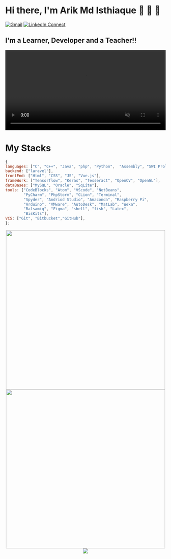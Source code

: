 # Hi there, I'm Arik Md Isthiaque 👋 👋 👋
[![Gmail](https://img.shields.io/badge/%20-Send%20Mail-black?color=14171A&labelColor=ef5350&logo=gmail&logoColor=ffffff)](mailto:arikbncc@gmail.com?subject=From%20GitHub&body=Hi,%20there.%20Found%20you%20from%20GitHub.)
[![LinkedIn Connect](https://img.shields.io/badge/%20-Connect-black?color=14171A&labelColor=1DA1F2&logo=linkedin&logoColor=ffffff)](https://www.linkedin.com/in/arik1155001/)

## I'm a Learner, Developer and a Teacher!!


<video playsinline="true" width="100%" style="object-fit: cover;" autoplay="true" muted="true" loop="true" preload="auto"><source src="https://shujog.isocial.com.bd/wp-content/uploads/2021/02/Mobile-App-Screen-Video-1.mp4" type="video/mp4">Sorry, your browser doesn't support embedded videos.</video>



# My Stacks

```js
{
languages: ["C", "C++", "Java", "php", "Python",  "Assembly", "SWI Prolog"],
backend: ["laravel"],
frontEnd: ["Html", "CSS", "JS", "Vue.js"],
frameWork: ["Tensorflow", "Keras", "Tesseract", "OpenCV", "OpenGL"],
dataBases: ["MySQL", "Oracle", "SqLite"],
tools: ["CodeBlocks", "Atom", "VScode", "NetBeans", 
        "PyCharm", "PhpStorm", "CLion", "Terminal", 
        "Spyder", "Andriod Studio", "Anaconda", "Raspberry Pi", 
        "Arduino", "VMware", "AutoDesk", "MatLab", "Weka", 
        "Balsamiq", "Figma", "shell", "fish", "Latex", 
        "BisKits"],
VCS: ["Git", "Bitbucket","GitHub"],
};
```
<p align="center">
  <img width="500" src="https://github-readme-stats.vercel.app/api/top-langs/?username=arik096&theme=light&hide_langs_below=0&layout=compact&langs_count=20" />
  <img width="500" src="https://github-readme-stats.vercel.app/api?username=arik096&show_icons=true">
  <img alig src="https://github-profile-trophy.vercel.app/?username=arik096&column=6&rank=SSS,SS,S,AAA,AA,A,B,C" />
</p



